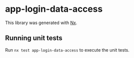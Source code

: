 # app-login-data-access

This library was generated with [Nx](https://nx.dev).

## Running unit tests

Run `nx test app-login-data-access` to execute the unit tests.
